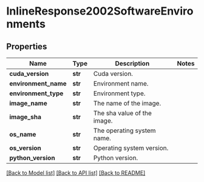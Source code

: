# InlineResponse2002SoftwareEnvironments

## Properties
Name | Type | Description | Notes
------------ | ------------- | ------------- | -------------
**cuda_version** | **str** | Cuda version. |
**environment_name** | **str** | Environment name. |
**environment_type** | **str** | Environment type. |
**image_name** | **str** | The name of the image. |
**image_sha** | **str** | The sha value of the image. |
**os_name** | **str** | The operating system name. |
**os_version** | **str** | Operating system version. |
**python_version** | **str** | Python version. |

[[Back to Model list]](../README.md#documentation-for-models) [[Back to API list]](../README.md#documentation-for-api-endpoints) [[Back to README]](../README.md)
